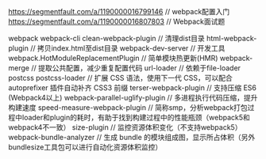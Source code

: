 https://segmentfault.com/a/1190000016799146 // webpack配置入门
https://segmentfault.com/a/1190000016807803 // Webpack面试题

webpack
webpack-cli
clean-webpack-plugin  // 清理dist目录
html-webpack-plugin   // 拷贝index.html至dist目录
webpack-dev-server    // 开发工具
webpack.HotModuleReplacementPlugin  // 简单模块热更新(HMR)
webpack-merge         // 提取公共配置，减少重复配置代码
url-loader            // 依赖于file-loader
postcss postcss-loader        // 扩展 CSS 语法，使用下一代 CSS，可以配合 autoprefixer 插件自动补齐 CSS3 前缀
terser-webpack-plugin // 支持压缩 ES6 (Webpack4以上)
webpack-parallel-uglify-plugin  // 多进程执行代码压缩，提升构建速度
speed-measure-webpack-plugin  // 简称smp，分析webpack打包过程中loader和plugin的耗时，有助于找到构建过程中的性能瓶颈（webpack5和webpack4不一致）
size-plugin // 监控资源体积变化（不支持webpack5）
webpack-bundle-analyzer // 生成 bundle 的模块组成图，显示所占体积（另外bundlesize工具包可以进行自动化资源体积监控）